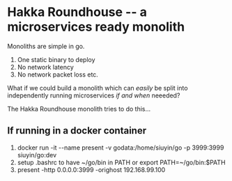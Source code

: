 # Hakka Roundhouse -- a microservices ready monolith

Monoliths are simple in go.

1. One static binary to deploy
1. No network latency
1. No network packet loss etc.

What if we could build a monolith which can _easily_ 
be split into independently running microservices
_if and when_ neeeded?

The Hakka Roundhouse monolith tries to do this...

## If running in a docker container
1. docker run -it --name present -v godata:/home/siuyin/go -p 3999:3999 siuyin/go:dev
1. setup .bashrc to have ~/go/bin in PATH or export PATH=~/go/bin:$PATH
1. present -http 0.0.0.0:3999 -orighost 192.168.99.100
